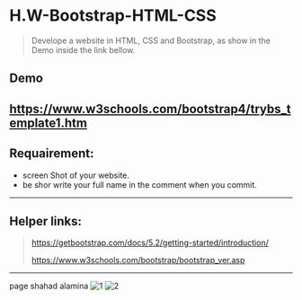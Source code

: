 # H.W-Bootstrap-HTML-CSS
> Develope a website in HTML, CSS and Bootstrap, as show in the Demo inside the link bellow.

## Demo 
https://www.w3schools.com/bootstrap4/trybs_template1.htm
----------------------------------------------------------------------------------------------------------------------
## Requairement:
* screen Shot of your website.
* be shor write your full name in the comment when you commit.

----------------------------------------------------------------------------------------------------------------------
## Helper links:
> https://getbootstrap.com/docs/5.2/getting-started/introduction/
> 
> https://www.w3schools.com/bootstrap/bootstrap_ver.asp
--------------------------------------------------------------------------------------------------------------

page shahad alamina
![1](https://user-images.githubusercontent.com/103147207/187620507-8be8b13e-9fdc-4380-aa4e-1dfbf52c8853.PNG)
![2](https://user-images.githubusercontent.com/103147207/187620532-fdc696b2-9934-4923-9c06-5dc3a4572b16.PNG)
